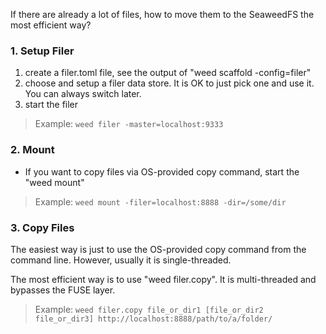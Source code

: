 If there are already a lot of files, how to move them to the SeaweedFS the most efficient way?

### 1. Setup Filer
1. create a filer.toml file, see the output of "weed scaffold -config=filer"
1. choose and setup a filer data store. It is OK to just pick one and use it. You can always switch later.
3. start the filer
> Example: `weed filer -master=localhost:9333`

### 2. Mount
* If you want to copy files via OS-provided copy command, start the "weed mount"
> Example: `weed mount -filer=localhost:8888 -dir=/some/dir`

### 3. Copy Files
The easiest way is just to use the OS-provided copy command from the command line. However, usually it is single-threaded.

The most efficient way is to use "weed filer.copy". It is multi-threaded and bypasses the FUSE layer.
> Example: `weed filer.copy file_or_dir1 [file_or_dir2 file_or_dir3] http://localhost:8888/path/to/a/folder/`